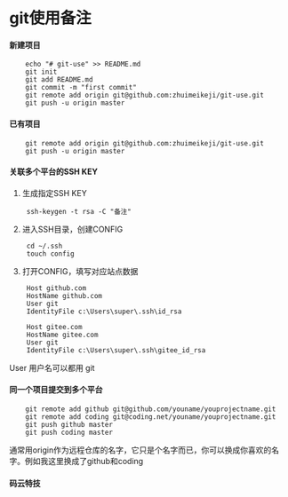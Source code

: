 # git使用备注

#### 新建项目

        echo "# git-use" >> README.md
        git init
        git add README.md
        git commit -m "first commit"
        git remote add origin git@github.com:zhuimeikeji/git-use.git
        git push -u origin master


#### 已有项目

        git remote add origin git@github.com:zhuimeikeji/git-use.git
        git push -u origin master


#### 关联多个平台的SSH KEY

1. 生成指定SSH KEY

        ssh-keygen -t rsa -C "备注"

2. 进入SSH目录，创建CONFIG

        cd ~/.ssh
        touch config

3. 打开CONFIG，填写对应站点数据

        Host github.com
        HostName github.com
        User git
        IdentityFile c:\Users\super\.ssh\id_rsa

        Host gitee.com
        HostName gitee.com
        User git
        IdentityFile c:\Users\super\.ssh\gitee_id_rsa

User 用户名可以都用 git

#### 同一个项目提交到多个平台

        git remote add github git@github.com/youname/youprojectname.git
        git remote add coding git@coding.net/youname/youprojectname.git
        git push github master
        git push coding master

通常用origin作为远程仓库的名字，它只是个名字而已，你可以换成你喜欢的名字。例如我这里换成了github和coding

#### 码云特技

